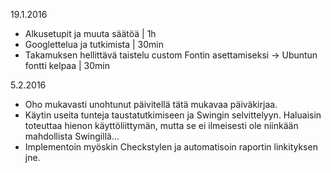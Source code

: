 19.1.2016
- Alkusetupit ja muuta säätöä | 1h
- Googlettelua ja tutkimista | 30min
- Takamuksen hellittävä taistelu custom Fontin asettamiseksi -> Ubuntun fontti kelpaa | 30min

5.2.2016
- Oho mukavasti unohtunut päivitellä tätä mukavaa päiväkirjaa.
- Käytin useita tunteja taustatutkimiseen ja Swingin selvittelyyn. Haluaisin toteuttaa hienon käyttöliittymän, mutta se ei ilmeisesti ole niinkään mahdollista Swingillä...
- Implementoin myöskin Checkstylen ja automatisoin raportin linkityksen jne.

